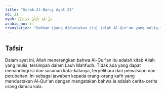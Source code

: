 ```yaml
---
title: "Surah Al-Buruj Ayat 21"
no: 21
ayah: بَلْ هُوَ قُرْاٰنٌ مَّجِيْدٌۙ 
arabic_no: ٢١
translation: "Bahkan (yang didustakan itu) ialah Al-Qur'an yang mulia,"
---
```


## Tafsir

Dalam ayat ini, Allah menerangkan bahwa Al-Qur'an itu adalah kitab Allah yang mulia, tersimpan dalam Lauh Mahfudh. Tidak ada yang dapat menandingi isi dan susunan kata-katanya, terpelihara dari pemalsuan dan perubahan. Ini sebagai jawaban kepada orang-orang kafir yang mendustakan Al-Qur'an dengan mengatakan bahwa ia adalah cerita-cerita orang dahulu kala.
